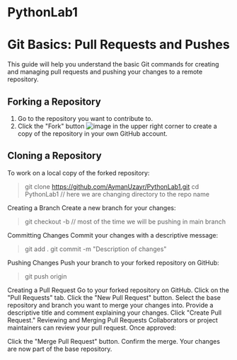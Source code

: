 # PythonLab1
# Git Basics: Pull Requests and Pushes

This guide will help you understand the basic Git commands for creating and managing pull requests and pushing your changes to a remote repository.

## Forking a Repository

1. Go to the repository you want to contribute to.
2. Click the "Fork" button ![image](https://github.com/AymanUzayr/PythonLab1/assets/68193240/1e21c800-9770-48b4-bfa2-877447427026)
 in the upper right corner to create a copy of the repository in your own GitHub account.

## Cloning a Repository
To work on a local copy of the forked repository:

> git clone https://github.com/AymanUzayr/PythonLab1.git
> cd PythonLab1 // here we are changing directory to the repo name

Creating a Branch
Create a new branch for your changes:
> git checkout -b <branch-name> // most of the time we will be pushing in main branch

Committing Changes
Commit your changes with a descriptive message:
> git add .
> git commit -m "Description of changes"

Pushing Changes
Push your branch to your forked repository on GitHub:
> git push origin <branch-name>

Creating a Pull Request
Go to your forked repository on GitHub.
Click on the "Pull Requests" tab.
Click the "New Pull Request" button.
Select the base repository and branch you want to merge your changes into.
Provide a descriptive title and comment explaining your changes.
Click "Create Pull Request."
Reviewing and Merging Pull Requests
Collaborators or project maintainers can review your pull request. Once approved:

Click the "Merge Pull Request" button.
Confirm the merge.
Your changes are now part of the base repository.





